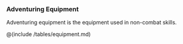 ### Adventuring Equipment

Adventuring equipment is the equipment used in non-combat skills.

@(include /tables/equipment.md)
